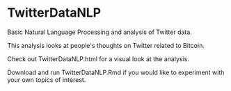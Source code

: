 # TwitterDataNLP
Basic Natural Language Processing and analysis of Twitter data. 

This analysis looks at people's thoughts on Twitter related to Bitcoin.

Check out TwitterDataNLP.html for a visual look at the analysis. 

Download and run TwitterDataNLP.Rmd if you would like to experiment with your own topics of interest.
